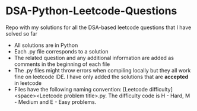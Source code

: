 # DSA-Python-Leetcode-Questions
Repo with my solutions for all the DSA-based leetcode questions that I have solved so far

- All solutions are in Python
- Each .py file corresponds to a solution
- The related question and any additional information are added as comments in the beginning of each file
- The .py files might throw errors when compiling locally but they all work fine on leetcode IDE. I have only added the solutions that are **accepted** in leetcode
- Files have the following naming convention: \[Leetcode difficulty]\<space\>\<Leetcode problem title\>.py. The difficulty code is H - Hard, M - Medium and E - Easy problems.
